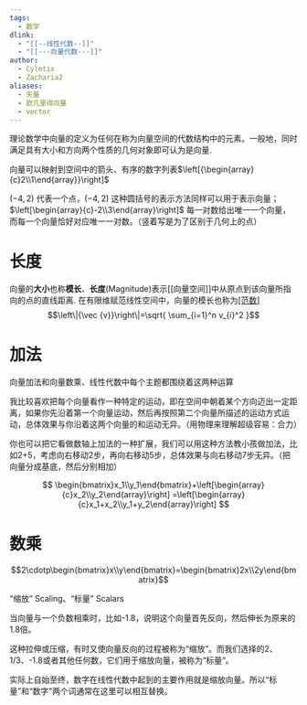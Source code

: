 ```yaml
---
tags:
  - 数学
dlink:
  - "[[--线性代数--]]"
  - "[[---向量代数---]]"
author:
  - Cyletix
  - Zacharia2
aliases:
  - 矢量
  - 欧几里得向量
  - vector
---
```

理论数学中向量的定义为任何在称为向量空间的代数结构中的元素。一般地，同时满足具有大小和方向两个性质的几何对象即可认为是向量.

向量可以映射到空间中的箭头、有序的数字列表$\left[{\begin{array}{c}2\\1\end{array}}\right]$

$(-4,2)$ 代表一个点，$(-4,2)$ 这种圆括号的表示方法同样可以用于表示向量；$\left[\begin{array}{c}-2\\3\end{array}\right]$ 每一对数给出唯一一个向量，而每一个向量恰好对应唯一一对数。（竖着写是为了区别于几何上的点）


# 长度
向量的**大小**也称**模长**、**长度**(Magnitude)表示[[向量空间]]中从原点到该向量所指向的点的直线距离. 
在有限维赋范线性空间中，向量的模长也称为[[范数]](Norm)
$$\left\|{\vec {v}}\right\|=\sqrt{ \sum_{i=1}^n v_{i}^2 }$$

# 加法

向量加法和向量数乘、线性代数中每个主题都围绕着这两种运算

我比较喜欢把每个向量看作一种特定的运动，即在空间中朝着某个方向迈出一定距离，如果你先沿着第一个向量运动，然后再按照第二个向量所描述的运动方式运动，总体效果与你沿着这两个向量的和运动无异。（用物理来理解超级容易：合力）

你也可以把它看做数轴上加法的一种扩展，我们可以用这种方法教小孩做加法，比如2+5，考虑向右移动2步，再向右移动5步，总体效果与向右移动7步无异。（把向量分成基底，然后分别相加）

$$
\begin{bmatrix}x_1\\y_1\end{bmatrix}+\left[\begin{array}{c}x_2\\y_2\end{array}\right]
=\left[\begin{array}{c}x_1+x_2\\y_1+y_2\end{array}\right]
$$


# 数乘

$$2\cdotp\begin{bmatrix}x\\y\end{bmatrix}=\begin{bmatrix}2x\\2y\end{bmatrix}$$

“缩放” Scaling、“标量” Scalars

当向量与一个负数相乘时，比如-1.8，说明这个向量首先反向，然后伸长为原来的1.8倍。

这种拉伸或压缩，有时又使向量反向的过程被称为“缩放”。而我们选择的2、1/3、-1.8或者其他任何数，它们用于缩放向量，被称为“标量“。

实际上自始至终，数字在线性代数中起到的主要作用就是缩放向量。所以“标量”和“数字"两个词通常在这里可以相互替换。